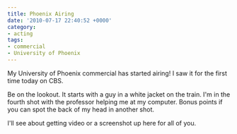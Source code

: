 ```yaml
---
title: Phoenix Airing
date: '2010-07-17 22:40:52 +0000'
category:
- acting
tags:
- commercial
- University of Phoenix
---
```


My University of Phoenix commercial has started airing! I saw it for the first
time today on CBS.

Be on the lookout. It starts with a guy in a white jacket on the train. I'm in
the fourth shot with the professor helping me at my computer. Bonus points if
you can spot the back of my head in another shot.

I'll see about getting video or a screenshot up here for all of you.
